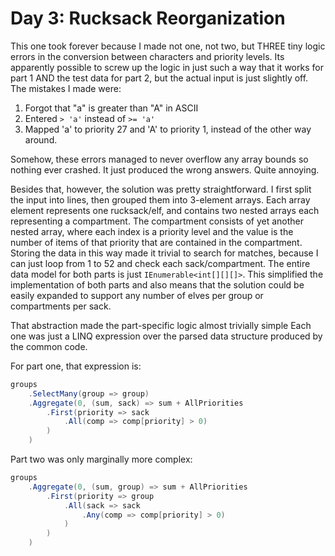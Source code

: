 # Day 3: Rucksack Reorganization

This one took forever because I made not one, not two, but THREE tiny logic errors in the conversion between characters and priority levels.
Its apparently possible to screw up the logic in just such a way that it works for part 1 AND the test data for part 2, but the actual input is just slightly off.
The mistakes I made were:

1. Forgot that "a" is greater than "A" in ASCII
2. Entered `> 'a'` instead of `>= 'a'`
3. Mapped 'a' to priority 27 and 'A' to priority 1, instead of the other way around.

Somehow, these errors managed to never overflow any array bounds so nothing ever crashed.
It just produced the wrong answers.
Quite annoying.

Besides that, however, the solution was pretty straightforward.
I first split the input into lines, then grouped them into 3-element arrays.
Each array element represents one rucksack/elf, and contains two nested arrays each representing a compartment.
The compartment consists of yet another nested array, where each index is a priority level and the value is the number of items of that priority that are contained in the compartment.
Storing the data in this way made it trivial to search for matches, because I can just loop from 1 to 52 and check each sack/compartment.
The entire data model for both parts is just `IEnumerable<int[][][]>`.
This simplified the implementation of both parts and also means that the solution could be easily expanded to support any number of elves per group or compartments per sack.

That abstraction made the part-specific logic almost trivially simple
Each one was just a LINQ expression over the parsed data structure produced by the common code.

For part one, that expression is:
```csharp
groups
    .SelectMany(group => group)
    .Aggregate(0, (sum, sack) => sum + AllPriorities
        .First(priority => sack
            .All(comp => comp[priority] > 0)
        )
    )
```

Part two was only marginally more complex:
```csharp
groups
    .Aggregate(0, (sum, group) => sum + AllPriorities
        .First(priority => group
            .All(sack => sack
                .Any(comp => comp[priority] > 0)
            )
        )
    )
```